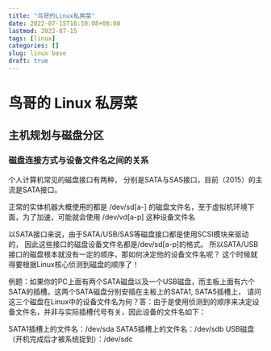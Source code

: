 ```yaml
---
title: "鸟哥的Linux私房菜"
date: 2022-07-15T16:59:08+08:00
lastmod: 2022-07-15
tags: [linux]
categories: []
slug: linux base
draft: true
---
```

# 鸟哥的 Linux 私房菜
## 主机规划与磁盘分区

### 磁盘连接方式与设备文件名之间的关系


个人计算机常见的磁盘接口有两种， 分别是SATA与SAS接口，目前（2015）的主流是SATA接口。

正常的实体机器大概使用的都是 /dev/sd[a-] 的磁盘文件名，至于虚拟机环境下面，为了加速，可能就会使用 /dev/vd[a-p] 这种设备文件名

以SATA接口来说，由于SATA/USB/SAS等磁盘接口都是使用SCSI模块来驱动的， 因此这些接口的磁盘设备文件名都是/dev/sd[a-p]的格式。 所以SATA/USB接口的磁盘根本就没有一定的顺序，那如何决定他的设备文件名呢？ 这个时候就得要根据Linux核心侦测到磁盘的顺序了！

例题：如果你的PC上面有两个SATA磁盘以及一个USB磁盘，而主板上面有六个SATA的插槽。这两个SATA磁盘分别安插在主板上的SATA1, SATA5插槽上， 请问这三个磁盘在Linux中的设备文件名为何？答：由于是使用侦测到的顺序来决定设备文件名，并非与实际插槽代号有关，因此设备的文件名如下：

SATA1插槽上的文件名：/dev/sda
SATA5插槽上的文件名：/dev/sdb
USB磁盘（开机完成后才被系统捉到）：/dev/sdc


















